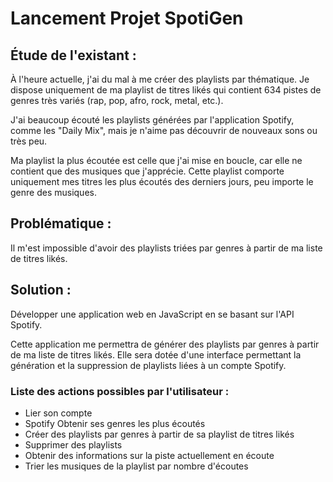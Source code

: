 # Lancement Projet SpotiGen
## Étude de l'existant :
À l'heure actuelle, j'ai du mal à me créer des playlists par thématique. Je dispose uniquement de ma playlist de titres likés qui contient 634 pistes de genres très variés (rap, pop, afro, rock, metal, etc.).

J'ai beaucoup écouté les playlists générées par l'application Spotify, comme les "Daily Mix", mais je n'aime pas découvrir de nouveaux sons ou très peu.

Ma playlist la plus écoutée est celle que j'ai mise en boucle, car elle ne contient que des musiques que j'apprécie. Cette playlist comporte uniquement mes titres les plus écoutés des derniers jours, peu importe le genre des musiques.

## Problématique :
Il m'est impossible d'avoir des playlists triées par genres à partir de ma liste de titres likés.

## Solution :
Développer une application web en JavaScript en se basant sur l'API Spotify.

Cette application me permettra de générer des playlists par genres à partir de ma liste de titres likés. Elle sera dotée d'une interface permettant la génération et la suppression de playlists liées à un compte Spotify.

### Liste des actions possibles par l'utilisateur :  
 - Lier son compte
 - Spotify Obtenir ses genres les plus écoutés
 - Créer des playlists par genres à partir de sa playlist de titres likés
 - Supprimer des playlists
 - Obtenir des informations sur la piste actuellement en écoute
 - Trier les musiques de la playlist par nombre d'écoutes

